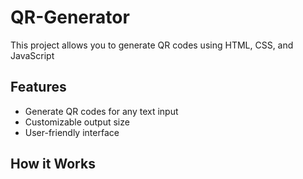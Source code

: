 # QR-Generator
This project allows you to generate QR codes using HTML, CSS, and JavaScript

## Features
* Generate QR codes for any text input
* Customizable output size
* User-friendly interface

## How it Works
